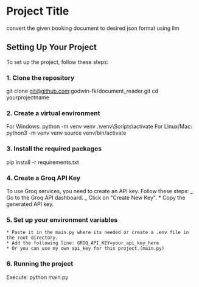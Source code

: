 # Project Title

convert the given booking document to desired json format using llm

## Setting Up Your Project

To set up the project, follow these steps:

### 1. Clone the repository

git clone git@github.com:godwin-fk/document_reader.git
cd yourprojectname

### 2. Create a virtual environment

For Windows:
python -m venv venv
.\venv\Scripts\activate
For Linux/Mac:
python3 -m venv venv
source venv/bin/activate

### 3. Install the required packages

pip install -r requirements.txt

### 4. Create a Groq API Key

To use Groq services, you need to create an API key. Follow these steps:
_ Go to the Groq API dashboard.
_ Click on "Create New Key". \* Copy the generated API key.

### 5. Set up your environment variables

    * Paste it in the main.py where its needed or create a .env file in the root directory.
    * Add the following line: GROQ_API_KEY=your_api_key_here
    * Or you can use my own api_key for this project.(main.py)

### 6. Running the project

Execute:
python main.py
